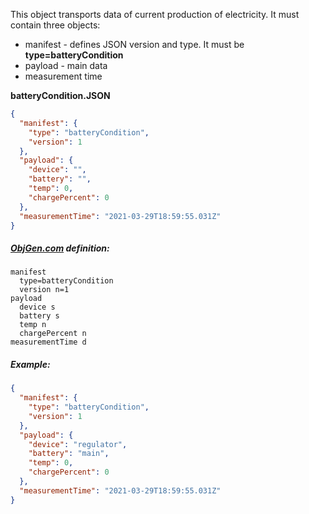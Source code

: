 This object transports data of current production of electricity. It must contain three objects:

- manifest - defines JSON version and type. It must be **type=batteryCondition**
- payload - main data
- measurement time



**batteryCondition.JSON**

```json
{
  "manifest": {
    "type": "batteryCondition",
    "version": 1
  },
  "payload": {
    "device": "",
    "battery": "",
    "temp": 0,
    "chargePercent": 0
  },
  "measurementTime": "2021-03-29T18:59:55.031Z"
}
```



##### [ObjGen.com](http://www.objgen.com/json) definition:

```
manifest
  type=batteryCondition
  version n=1
payload
  device s
  battery s
  temp n
  chargePercent n
measurementTime d
```



##### Example:

```json
{
  "manifest": {
    "type": "batteryCondition",
    "version": 1
  },
  "payload": {
    "device": "regulator",
    "battery": "main",
    "temp": 0,
    "chargePercent": 0
  },
  "measurementTime": "2021-03-29T18:59:55.031Z"
}
```